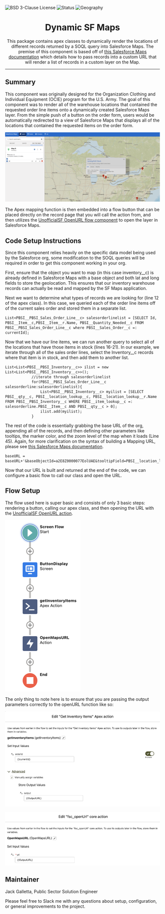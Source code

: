 ![BSD 3-Clause License](https://img.shields.io/badge/license-BSD%203--Clause-success)
![Status](https://img.shields.io/badge/status-Complete-green)
![Geography](https://img.shields.io/badge/Geography-US-blue)

<h1 align="center">Dynamic SF Maps</h1>
<p align="center">This package contains apex classes to dynamically render the locations of different records returned by a SOQL query into Salesforce Maps.  The premise of this component is based off of <a href="https://help.salesforce.com/s/articleView?id=000354507&type=1">this Salesforce Maps documentation</a> which details how to pass records into a custom URL that will render a list of records in a custom layer on the Map. </p>

<!-- Sections below are Optional -->

---

## Summary

This component was originally designed for the Organization Clothing and Individual Equipment (OCIE) program for the U.S. Army.  The goal of this component was to render all of the warehouse locations that contained the requested order line items onto a dynamically created Salesforce Maps layer.  From the simple push of a button on the order form, users would be automatically redirected to a view of Salesforce Maps that displays all of the locations that contained the requested items on the order form.

![Map View](images/map_view.png)

The Apex mapping function is then embedded into a flow button that can be placed directly on the record page that you will call the action from, and then utilizes the <a href="https://unofficialsf.com/new-ways-to-open-web-pages-from-flow/">UnofficialSF OpenURL flow component</a> to open the layer in Salesforce Maps.

## Code Setup Instructions

Since this component relies heavily on the specific data model being used by the Salesforce org, some modification to the SOQL queries will be required in order to get this component working in your org.

First, ensure that the object you want to map (in this case inventory__c) is already defined in Salesforce Maps with a base object and both lat and long fields to store the geolocation.  This ensures that our inventory warehouse records can actually be read and mapped by the SF Maps application.

Next we want to determine what types of records we are looking for (line 12 of the apex class).  In this case, we queried each of the order line items off of the current sales order and stored them in a separate list.

```
List<PBSI__PBSI_Sales_Order_Line__c> salesorderlinelist = [SELECT Id, PBSI__Item__c,PBSI__Item__r.Name, PBSI__Quantity_Needed__c FROM PBSI__PBSI_Sales_Order_Line__c where PBSI__Sales_Order__c =: currentId];
```

Now that we have our line items, we can run another query to select all of the locations that have those items in stock (lines 16-21).  In our example, we iterate through all of the sales order lines, select the Inventory__c records where that item is in stock, and then add them to another list.

```
List<List<PBSI__PBSI_Inventory__c>> ilist = new List<List<PBSI__PBSI_Inventory__c>>();
            //iterate through salesorderlinelist
            for(PBSI__PBSI_Sales_Order_Line__c salesorderline:salesorderlinelist){
            	List<PBSI__PBSI_Inventory__c> myilist = [SELECT PBSI__qty__c, PBSI__location_lookup__c, PBSI__location_lookup__r.Name FROM PBSI__PBSI_Inventory__c WHERE PBSI__item_lookup__c =: salesorderline.PBSI__Item__c AND PBSI__qty__c > 0];
            	ilist.add(myilist);
            }
```

The rest of the code is essentially grabbing the base URL of the org, appending all of the records, and then defining other parameters like tooltips, the marker color, and the zoom level of the map when it loads (Line 45). Again, for more clarification on the syntax of building a Mapping URL, please see <a href="https://help.salesforce.com/s/articleView?id=000354507&type=1">this Salesforce Maps documentation</a>.

```
baseURL = baseURL+'&baseObjectId=a2E8Z0000077EolUAE&tooltipField=PBSI__location_lookup__r.Name&tooltipField2=PBSI__item_lookup__c&tooltipField3=PBSI__Description__c&tooltipField4=PBSI__qty__c&zoom=8&color='+color;
```

Now that our URL is built and returned at the end of the code, we can configure a basic flow to call our class and open the URL.

## Flow Setup

The flow used here is super basic and consists of only 3 basic steps: rendering a button, calling our apex class, and then opening the URL with the <a href="https://unofficialsf.com/new-ways-to-open-web-pages-from-flow/">UnofficialSF OpenURL action</a>.

![flow overview](images/flow_overview.png)

The only thing to note here is to ensure that you are passing the output parameters correctly to the openURL function like so:

![apex action](images/apex_action.png)

![open url](images/open_url.png)


## Maintainer

Jack Galletta, Public Sector Solution Engineer

Please feel free to Slack me with any questions about setup, configuration, or general improvements to the project.
